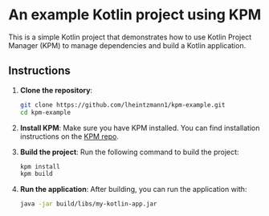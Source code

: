 
# An example Kotlin project using KPM

This is a simple Kotlin project that demonstrates how to use Kotlin Project Manager (KPM) to manage dependencies and build a Kotlin application.

## Instructions

1. **Clone the repository**:

   ```bash
   git clone https://github.com/lheintzmann1/kpm-example.git
   cd kpm-example
   ```

2. **Install KPM**:
   Make sure you have KPM installed. You can find installation instructions on the [KPM repo](https://github.com/lheintzmann1/kpm).

3. **Build the project**:
   Run the following command to build the project:

   ```bash
   kpm install
   kpm build
   ```

4. **Run the application**:
    After building, you can run the application with:

    ```bash
    java -jar build/libs/my-kotlin-app.jar
    ```
